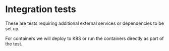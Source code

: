 # Integration tests

These are tests requiring additional external services or dependencies to be set up.

For containers we will deploy to K8S or run the containers directly as part of the test.
